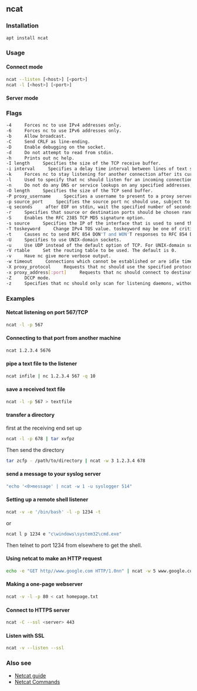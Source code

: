 ## ncat

### Installation

```bash
apt install ncat
```

### Usage

#### Connect mode 

```bash
ncat --listen [<host>] [<port>]
ncat -l [<host>] [<port>]
```

#### Server mode

### Flags

```bash
-4     Forces nc to use IPv4 addresses only.
-6     Forces nc to use IPv6 addresses only.
-b     Allow broadcast.
-C     Send CRLF as line-ending.
-D     Enable debugging on the socket.
-d     Do not attempt to read from stdin.
-h     Prints out nc help.
-I length     Specifies the size of the TCP receive buffer.
-i interval     Specifies a delay time interval between lines of text sent and received. Also, causes a delay time between connections to multiple ports.
-k     Forces nc to stay listening for another connection after its current connection is completed. It is an error to use this option without the -l option.
-l     Used to specify that nc should listen for an incoming connection rather than initiate a connection to a remote host. It is an error to use this option in conjunction with the -p, -s, or -z options. Additionally, any timeouts specified with the -w option are ignored.
-n     Do not do any DNS or service lookups on any specified addresses, hostnames or ports.
-O length     Specifies the size of the TCP send buffer.
-P proxy_username     Specifies a username to present to a proxy server that requires authentication. If no username is specified then authentication will not be attempted. Proxy authentication is only supported for HTTP CONNECT proxies at present.
-p source_port     Specifies the source port nc should use, subject to privilege restrictions and availability.
-q seconds     after EOF on stdin, wait the specified number of seconds and then quit. If seconds is negative, wait forever.
-r     Specifies that source or destination ports should be chosen randomly instead of sequentially within a range or in the order that the system assigns them.
-S     Enables the RFC 2385 TCP MD5 signature option.
-s source     Specifies the IP of the interface that is used to send the packets. For UNIX-domain datagram sockets, specifies the local temporary socket file to create and use so that datagrams can be received. It is an error to use this option in conjunction with the -l option.
-T toskeyword     Change IPv4 TOS value. toskeyword may be one of critical, inetcontrol, lowcost, lowdelay, netcontrol, throughput, reliability, or one of the DiffServ Code Points: ef, af11 ... af43, cs0 ... cs7; or a number in either hex or decimal.
-t     Causes nc to send RFC 854 DON'T and WON'T responses to RFC 854 DO and WILL requests. This makes it possible to use nc to script telnet sessions.
-U     Specifies to use UNIX-domain sockets.
-u     Use UDP instead of the default option of TCP. For UNIX-domain sockets, use a datagram socket instead of a stream socket. If a UNIX-domain socket is used, a temporary receiving socket is created in /tmp unless the -s flag is given.
-V rtable     Set the routing table to be used. The default is 0.
-v     Have nc give more verbose output.
-w timeout     Connections which cannot be established or are idle timeout after timeout seconds. The -w flag has no effect on the -l option, i.e. nc will listen forever for a connection, with or without the -w flag. The default is no timeout.
-X proxy_protocol     Requests that nc should use the specified protocol when talking to the proxy server. Supported protocols are "4" (SOCKS v.4), "5" (SOCKS v.5) and "connect" (HTTPS proxy). If the protocol is not specified, SOCKS version 5 is used.
-x proxy_address[:port]     Requests that nc should connect to destination using a proxy at proxy_address and port. If port is not specified, the well-known port for the proxy protocol is used (1080 for SOCKS, 3128 for HTTPS).
-Z     DCCP mode.
-z     Specifies that nc should only scan for listening daemons, without sending any data to them. It is an error to use this option in conjunction with the -l option.
```

### Examples

#### Netcat listening on port 567/TCP

```bash
ncat -l -p 567
```

#### Connecting to that port from another machine

```bash
ncat 1.2.3.4 5676
```

#### pipe a text file to the listener

```bash
ncat infile | nc 1.2.3.4 567 -q 10
```

#### save a received text file

```bash
ncat -l -p 567 > textfile
```

#### transfer a directory

first at the receiving end set up

```bash
ncat -l -p 678 | tar xvfpz
```

Then send the directory

```bash
tar zcfp - /path/to/directory | ncat -w 3 1.2.3.4 678
```

#### send a message to your syslog server

```bash
"echo '<0>message' | ncat -w 1 -u syslogger 514"
```

#### Setting up a remote shell listener

```bash
ncat -v -e '/bin/bash' -l -p 1234 -t
```

or

```bash
ncat l p 1234 e "c\windows\system32\cmd.exe"
```

Then telnet to port 1234 from elsewhere to get the shell.

#### Using netcat to make an HTTP request

```bash
echo -e "GET http//www.google.com HTTP/1.0nn" | ncat -w 5 www.google.com 80
```

#### Making a one-page webserver

```bash
ncat -v -l -p 80 < cat homepage.txt
```

#### Connect to HTTPS server

```bash
ncat -C --ssl <server> 443
```

#### Listen with SSL

```bash
ncat -v --listen --ssl
```

### Also see

* [Netcat guide](https://nmap.org/ncat/)
* [Netcat Commands](https://gist.githubusercontent.com/cmbaughman/c91f41ba7b2cf71106f1/raw/1d6e35f72817a81d0160517600c8a895217dd924/nc.md)
